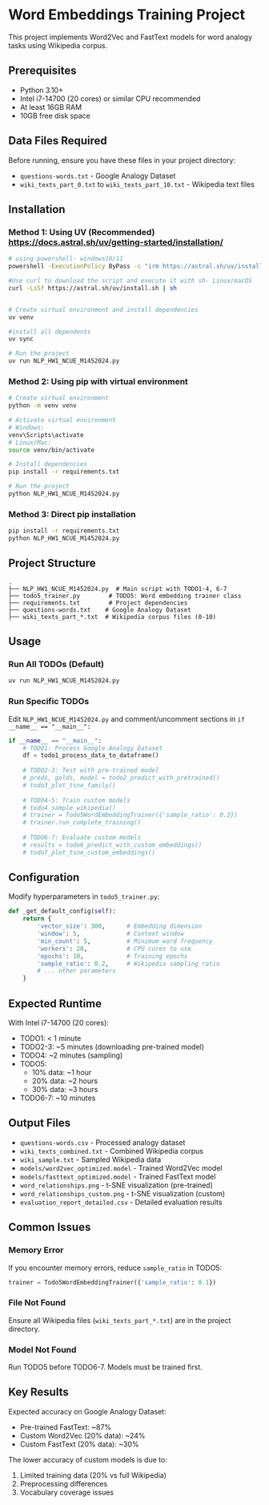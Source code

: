 # Word Embeddings Training Project

This project implements Word2Vec and FastText models for word analogy tasks using Wikipedia corpus.

## Prerequisites

- Python 3.10+ 
- Intel i7-14700 (20 cores) or similar CPU recommended
- At least 16GB RAM
- 10GB free disk space

## Data Files Required

Before running, ensure you have these files in your project directory:
- `questions-words.txt` - Google Analogy Dataset
- `wiki_texts_part_0.txt` to `wiki_texts_part_10.txt` - Wikipedia text files

## Installation

### Method 1: Using UV (Recommended) https://docs.astral.sh/uv/getting-started/installation/
```bash
# using powershell- windows10/11 
powershell -ExecutionPolicy ByPass -c "irm https://astral.sh/uv/install.ps1 | iex"

#Use curl to download the script and execute it with sh- Linux/macOS
curl -LsSf https://astral.sh/uv/install.sh | sh


# Create virtual environment and install dependencies
uv venv

#install all dependents
uv sync

# Run the project
uv run NLP_HW1_NCUE_M1452024.py
```

### Method 2: Using pip with virtual environment
```bash
# Create virtual environment
python -m venv venv

# Activate virtual environment
# Windows:
venv\Scripts\activate
# Linux/Mac:
source venv/bin/activate

# Install dependencies
pip install -r requirements.txt

# Run the project
python NLP_HW1_NCUE_M1452024.py
```

### Method 3: Direct pip installation
```bash
pip install -r requirements.txt
python NLP_HW1_NCUE_M1452024.py
```

## Project Structure

```
.
├── NLP_HW1_NCUE_M1452024.py  # Main script with TODO1-4, 6-7
├── todo5_trainer.py        # TODO5: Word embedding trainer class
├── requirements.txt        # Project dependencies
├── questions-words.txt    # Google Analogy Dataset
├── wiki_texts_part_*.txt  # Wikipedia corpus files (0-10)

```

## Usage

### Run All TODOs (Default)
```bash
uv run NLP_HW1_NCUE_M1452024.py
```

### Run Specific TODOs
Edit `NLP_HW1_NCUE_M1452024.py` and comment/uncomment sections in `if __name__ == "__main__":`

```python
if __name__ == "__main__":
    # TODO1: Process Google Analogy Dataset
    df = todo1_process_data_to_dataframe()
    
    # TODO2-3: Test with pre-trained model
    # preds, golds, model = todo2_predict_with_pretrained()
    # todo3_plot_tsne_family()
    
    # TODO4-5: Train custom models
    # todo4_sample_wikipedia()
    # trainer = Todo5WordEmbeddingTrainer({'sample_ratio': 0.2})
    # trainer.run_complete_training()
    
    # TODO6-7: Evaluate custom models
    # results = todo6_predict_with_custom_embeddings()
    # todo7_plot_tsne_custom_embeddings()
```

## Configuration

Modify hyperparameters in `todo5_trainer.py`:

```python
def _get_default_config(self):
    return {
        'vector_size': 300,      # Embedding dimension
        'window': 5,             # Context window
        'min_count': 5,          # Minimum word frequency
        'workers': 20,           # CPU cores to use
        'epochs': 10,            # Training epochs
        'sample_ratio': 0.2,     # Wikipedia sampling ratio
        # ... other parameters
    }
```

## Expected Runtime

With Intel i7-14700 (20 cores):
- TODO1: < 1 minute
- TODO2-3: ~5 minutes (downloading pre-trained model)
- TODO4: ~2 minutes (sampling)
- TODO5: 
  - 10% data: ~1 hour
  - 20% data: ~2 hours
  - 30% data: ~3 hours
- TODO6-7: ~10 minutes

## Output Files

- `questions-words.csv` - Processed analogy dataset
- `wiki_texts_combined.txt` - Combined Wikipedia corpus
- `wiki_sample.txt` - Sampled Wikipedia data
- `models/word2vec_optimized.model` - Trained Word2Vec model
- `models/fasttext_optimized.model` - Trained FastText model
- `word_relationships.png` - t-SNE visualization (pre-trained)
- `word_relationships_custom.png` - t-SNE visualization (custom)
- `evaluation_report_detailed.csv` - Detailed evaluation results

## Common Issues

### Memory Error
If you encounter memory errors, reduce `sample_ratio` in TODO5:
```python
trainer = Todo5WordEmbeddingTrainer({'sample_ratio': 0.1})
```

### File Not Found
Ensure all Wikipedia files (`wiki_texts_part_*.txt`) are in the project directory.

### Model Not Found
Run TODO5 before TODO6-7. Models must be trained first.

## Key Results

Expected accuracy on Google Analogy Dataset:
- Pre-trained FastText: ~87%
- Custom Word2Vec (20% data): ~24%
- Custom FastText (20% data): ~30%

The lower accuracy of custom models is due to:
1. Limited training data (20% vs full Wikipedia)
2. Preprocessing differences
3. Vocabulary coverage issues

